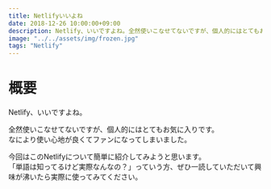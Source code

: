 ```yaml
---
title: Netlifyいいよね
date: 2018-12-26 10:00:00+09:00
description: Netlify、いいですよね。全然使いこなせてないですが、個人的にはとてもお気に入りです。
image: "../../assets/img/frozen.jpg"
tags: "Netlify"
---
```


<h1>概要</h1>
<p>Netlify、いいですよね。</p>
<p>全然使いこなせてないですが、個人的にはとてもお気に入りです。<br>
なにより使い心地が良くてファンになってしまいました。</p>

<p>今回はこのNetlifyについて簡単に紹介してみようと思います。<br>
「単語は知ってるけど実際なんなの？」っていう方、ぜひ一読していただいて興味が沸いたら実際に使ってみてください。</p>
